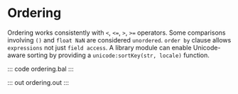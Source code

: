 # Ordering

Ordering works consistently with `<`, `<=`, `>`, `>=` operators. Some comparisons involving
`()` and `float NaN` are considered `unordered`. `order by` clause allows `expressions` not just
`field access`. A library module can enable Unicode-aware sorting by providing a
`unicode:sortKey(str, locale)` function.

::: code ordering.bal :::

::: out ordering.out :::